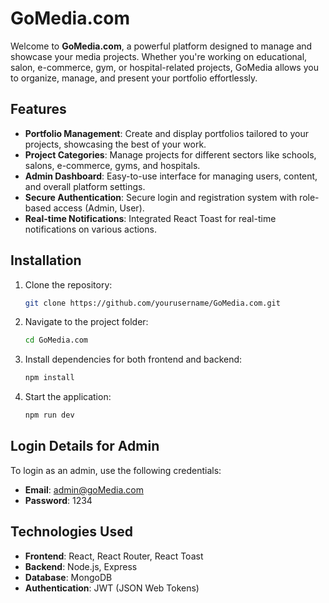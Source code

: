 

# GoMedia.com

Welcome to **GoMedia.com**, a powerful platform designed to manage and showcase your media projects. Whether you're working on educational, salon, e-commerce, gym, or hospital-related projects, GoMedia allows you to organize, manage, and present your portfolio effortlessly.

## Features

- **Portfolio Management**: Create and display portfolios tailored to your projects, showcasing the best of your work.
- **Project Categories**: Manage projects for different sectors like schools, salons, e-commerce, gyms, and hospitals.
- **Admin Dashboard**: Easy-to-use interface for managing users, content, and overall platform settings.
- **Secure Authentication**: Secure login and registration system with role-based access (Admin, User).
- **Real-time Notifications**: Integrated React Toast for real-time notifications on various actions.

## Installation

1. Clone the repository:
   ```bash
   git clone https://github.com/yourusername/GoMedia.com.git
   ```

2. Navigate to the project folder:
   ```bash
   cd GoMedia.com
   ```

3. Install dependencies for both frontend and backend:
   ```bash
   npm install
   ```

4. Start the application:
   ```bash
   npm run dev
   ```

## Login Details for Admin

To login as an admin, use the following credentials:

- **Email**: admin@goMedia.com
- **Password**: 1234

## Technologies Used

- **Frontend**: React, React Router, React Toast
- **Backend**: Node.js, Express
- **Database**: MongoDB
- **Authentication**: JWT (JSON Web Tokens)

